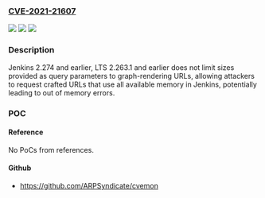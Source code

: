 ### [CVE-2021-21607](https://cve.mitre.org/cgi-bin/cvename.cgi?name=CVE-2021-21607)
![](https://img.shields.io/static/v1?label=Product&message=Jenkins&color=blue)
![](https://img.shields.io/static/v1?label=Version&message=%3C%3D%202.274%20&color=brighgreen)
![](https://img.shields.io/static/v1?label=Vulnerability&message=CWE-789%3A%20Memory%20Allocation%20with%20Excessive%20Size%20Value&color=brighgreen)

### Description

Jenkins 2.274 and earlier, LTS 2.263.1 and earlier does not limit sizes provided as query parameters to graph-rendering URLs, allowing attackers to request crafted URLs that use all available memory in Jenkins, potentially leading to out of memory errors.

### POC

#### Reference
No PoCs from references.

#### Github
- https://github.com/ARPSyndicate/cvemon

